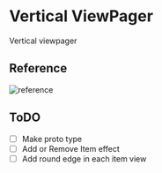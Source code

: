 # Vertical ViewPager

Vertical viewpager

## Reference

![reference](https://user-images.githubusercontent.com/35194820/82746753-4e421980-9dce-11ea-9c80-be521c497d4d.gif)

## ToDO

- [ ] Make proto type
- [ ] Add or Remove Item effect
- [ ] Add round edge in each item view
